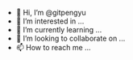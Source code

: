 - 👋 Hi, I’m @gitpengyu
- 👀 I’m interested in ...
- 🌱 I’m currently learning ...
- 💞️ I’m looking to collaborate on ...
- 📫 How to reach me ...  

<!---
gitpengyu/gitpengyu is a ✨ special ✨ repository because its `README.md` (this file) appears on your GitHub profile.
You can click the Preview link to take a look at your changes.
--->
